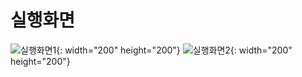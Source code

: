 # 실행화면



![실행화면1](https://user-images.githubusercontent.com/61824695/81411625-9bdb4700-917d-11ea-9a1a-b01e27e98fb3.JPG){: width="200" height="200"}
![실행화면2](https://user-images.githubusercontent.com/61824695/81411632-9d0c7400-917d-11ea-97e3-ac4e6913602b.JPG){: width="200" height="200"}
